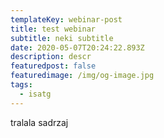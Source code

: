 ```yaml
---
templateKey: webinar-post
title: test webinar
subtitle: neki subtitle
date: 2020-05-07T20:24:22.893Z
description: descr
featuredpost: false
featuredimage: /img/og-image.jpg
tags:
  - isatg
---
```

tralala sadrzaj
